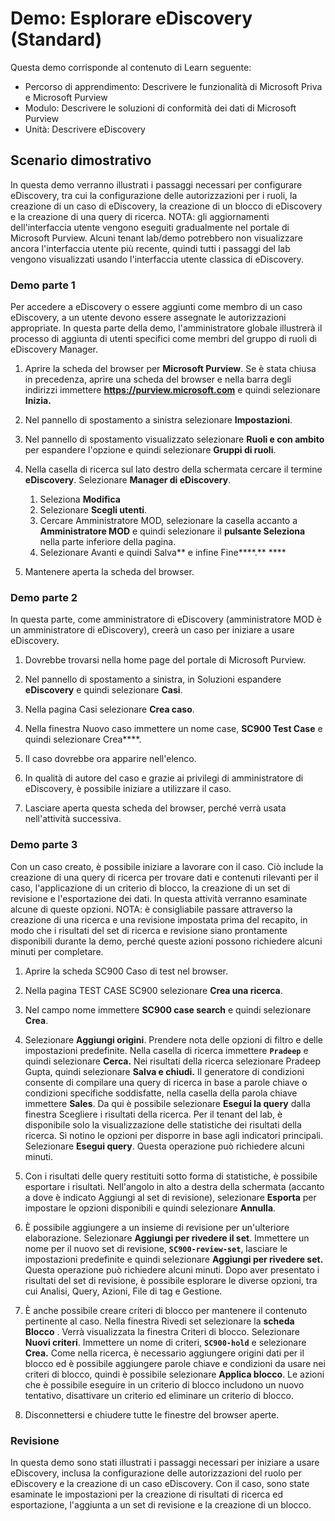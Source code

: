 <!---
---
Demo: Title: 'Explore the eDiscovery' Learning Path/Module/Unit: 'Learning Path: Describe the capabilities of the Microsoft Priva and Microsoft Purview; Modulo 3: Descrivere le soluzioni di conformità dei dati di Microsoft Purview; Unità 2: Descrivere eDiscovery'
---
--->

# Demo: Esplorare eDiscovery (Standard)

Questa demo corrisponde al contenuto di Learn seguente:

- Percorso di apprendimento: Descrivere le funzionalità di Microsoft Priva e Microsoft Purview
- Modulo: Descrivere le soluzioni di conformità dei dati di Microsoft Purview
- Unità: Descrivere eDiscovery

## Scenario dimostrativo

In questa demo verranno illustrati i passaggi necessari per configurare eDiscovery, tra cui la configurazione delle autorizzazioni per i ruoli, la creazione di un caso di eDiscovery, la creazione di un blocco di eDiscovery e la creazione di una query di ricerca.  NOTA: gli aggiornamenti dell'interfaccia utente vengono eseguiti gradualmente nel portale di Microsoft Purview. Alcuni tenant lab/demo potrebbero non visualizzare ancora l'interfaccia utente più recente, quindi tutti i passaggi del lab vengono visualizzati usando l'interfaccia utente classica di eDiscovery.

### Demo parte 1

Per accedere a eDiscovery o essere aggiunti come membro di un caso eDiscovery, a un utente devono essere assegnate le autorizzazioni appropriate. In questa parte della demo, l'amministratore globale illustrerà il processo di aggiunta di utenti specifici come membri del gruppo di ruoli di eDiscovery Manager.

1. Aprire la scheda del browser per **Microsoft Purview**. Se è stata chiusa in precedenza, aprire una scheda del browser e nella barra degli indirizzi immettere **https://purview.microsoft.com** e quindi selezionare **Inizia.**  
1. Nel pannello di spostamento a sinistra selezionare **Impostazioni**.
1. Nel pannello di spostamento visualizzato selezionare **Ruoli e con ambito** per espandere l'opzione e quindi selezionare **Gruppi di ruoli**.
1. Nella casella di ricerca sul lato destro della schermata cercare il termine **eDiscovery**.  Selezionare **Manager di eDiscovery**.
    1. Seleziona **Modifica**
    1. Selezionare **Scegli utenti**.
    1. Cercare Amministratore MOD, selezionare la casella accanto a **Amministratore MOD** e quindi selezionare il **pulsante Seleziona** nella parte inferiore della pagina.
    1. Selezionare Avanti e quindi Salva** e infine Fine****.** ****

1. Mantenere aperta la scheda del browser.

### Demo parte 2

In questa parte, come amministratore di eDiscovery (amministratore MOD è un amministratore di eDiscovery), creerà un caso per iniziare a usare eDiscovery.

1. Dovrebbe trovarsi nella home page del portale di Microsoft Purview.

1. Nel pannello di spostamento a sinistra, in Soluzioni espandere **eDiscovery** e quindi selezionare **Casi**.

1. Nella pagina Casi selezionare **Crea caso**.

1. Nella finestra Nuovo caso immettere un nome case, **SC900 Test Case** e quindi selezionare Crea****.

1. Il caso dovrebbe ora apparire nell'elenco.

1. In qualità di autore del caso e grazie ai privilegi di amministratore di eDiscovery, è possibile iniziare a utilizzare il caso.  

1. Lasciare aperta questa scheda del browser, perché verrà usata nell'attività successiva.

### Demo parte 3

Con un caso creato, è possibile iniziare a lavorare con il caso. Ciò include la creazione di una query di ricerca per trovare dati e contenuti rilevanti per il caso, l'applicazione di un criterio di blocco, la creazione di un set di revisione e l'esportazione dei dati. In questa attività verranno esaminate alcune di queste opzioni. NOTA: è consigliabile passare attraverso la creazione di una ricerca e una revisione impostata prima del recapito, in modo che i risultati del set di ricerca e revisione siano prontamente disponibili durante la demo, perché queste azioni possono richiedere alcuni minuti per completare.  

1. Aprire la scheda SC900 Caso di test nel browser.

1. Nella pagina TEST CASE SC900 selezionare  **Crea una ricerca**.

1. Nel campo nome immettere **SC900 case search** e quindi selezionare **Crea**.

1. Selezionare **Aggiungi origini**. Prendere nota delle opzioni di filtro e delle impostazioni predefinite. Nella casella di ricerca immettere **`Pradeep`** e quindi selezionare **Cerca.** Nei risultati della ricerca selezionare Pradeep Gupta, quindi selezionare ****Salva e chiudi**.** Il generatore di condizioni consente di compilare una query di ricerca in base a parole chiave o condizioni specifiche soddisfatte, nella casella della parola chiave immettere **Sales**. Da qui è possibile selezionare **Esegui la query** dalla finestra Scegliere i risultati della ricerca. Per il tenant del lab, è disponibile solo la visualizzazione delle statistiche dei risultati della ricerca. Si notino le opzioni per disporre in base agli indicatori principali. Selezionare **Esegui query**.  Questa operazione può richiedere alcuni minuti.

1. Con i risultati delle query restituiti sotto forma di statistiche, è possibile esportare i risultati.  Nell'angolo in alto a destra della schermata (accanto a dove è indicato Aggiungi al set di revisione), selezionare **Esporta** per impostare le opzioni disponibili e quindi selezionare **Annulla**.

1. È possibile aggiungere a un insieme di revisione per un'ulteriore elaborazione.  Selezionare **Aggiungi per rivedere il set**. Immettere un nome per il nuovo set di revisione, **`SC900-review-set`**, lasciare le impostazioni predefinite e quindi selezionare **Aggiungi per rivedere set.** Questa operazione può richiedere alcuni minuti. Dopo aver presentato i risultati del set di revisione, è possibile esplorare le diverse opzioni, tra cui Analisi, Query, Azioni, File di tag e Gestione.

1. È anche possibile creare criteri di blocco per mantenere il contenuto pertinente al caso. Nella finestra Rivedi set selezionare la **scheda Blocco** .  Verrà visualizzata la finestra Criteri di blocco. Selezionare **Nuovi criteri**.  Immettere un nome di criteri, **`SC900-hold`** e selezionare **Crea.**  Come nella ricerca, è necessario aggiungere origini dati per il blocco ed è possibile aggiungere parole chiave e condizioni da usare nei criteri di blocco, quindi è possibile selezionare **Applica blocco**.  Le azioni che è possibile eseguire in un criterio di blocco includono un nuovo tentativo, disattivare un criterio ed eliminare un criterio di blocco.

1. Disconnettersi e chiudere tutte le finestre del browser aperte.

### Revisione

In questa demo sono stati illustrati i passaggi necessari per iniziare a usare eDiscovery, inclusa la configurazione delle autorizzazioni del ruolo per eDiscovery e la creazione di un caso eDiscovery.  Con il caso, sono state esaminate le impostazioni per la creazione di risultati di ricerca ed esportazione, l'aggiunta a un set di revisione e la creazione di un blocco.

